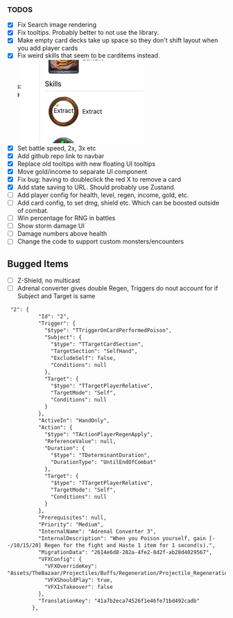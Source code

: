 ### TODOS

- [x] Fix Search image rendering
- [x] Fix tooltips. Probably better to not use the library.
- [x] Make empty card decks take up space so they don't shift layout when you add player cards
- [x] Fix weird skills that seem to be carditems instead.
      ![weird skill example](./docs/images/image.png)
- [x] Set battle speed, 2x, 3x etc
- [x] Add github repo link to navbar
- [x] Replace old tooltips with new floating UI tooltips
- [x] Move gold/income to separate UI component
- [x] Fix bug: having to doubleclick the red X to remove a card
- [x] Add state saving to URL. Should probably use Zustand.
- [ ] Add player config for health, level, regen, income, gold, etc.
- [ ] Add card config, to set dmg, shield etc. Which can be boosted outside of combat.
- [ ] Win percentage for RNG in battles
- [ ] Show storm damage UI
- [ ] Damage numbers above health
- [ ] Change the code to support custom monsters/encounters

## Bugged Items

- [ ] Z-Shield, no multicast
- [ ] Adrenal converter gives double Regen, Triggers do nout account for if Subject and Target is same

```
 "2": {
          "Id": "2",
          "Trigger": {
            "$type": "TTriggerOnCardPerformedPoison",
            "Subject": {
              "$type": "TTargetCardSection",
              "TargetSection": "SelfHand",
              "ExcludeSelf": false,
              "Conditions": null
            },
            "Target": {
              "$type": "TTargetPlayerRelative",
              "TargetMode": "Self",
              "Conditions": null
            }
          },
          "ActiveIn": "HandOnly",
          "Action": {
            "$type": "TActionPlayerRegenApply",
            "ReferenceValue": null,
            "Duration": {
              "$type": "TDeterminantDuration",
              "DurationType": "UntilEndOfCombat"
            },
            "Target": {
              "$type": "TTargetPlayerRelative",
              "TargetMode": "Self",
              "Conditions": null
            }
          },
          "Prerequisites": null,
          "Priority": "Medium",
          "InternalName": "Adrenal Converter 3",
          "InternalDescription": "When you Poison yourself, gain [--/10/15/20] Regen for the fight and Haste 1 item for 1 second(s).",
          "MigrationData": "2614e6d8-282a-4fe2-8d2f-ab28d4029567",
          "VFXConfig": {
            "VFXOverrideKey": "Assets/TheBazaar/Projectiles/Buffs/Regeneration/Projectile_RegenerationBuff_PV.prefab",
            "VFXShouldPlay": true,
            "VFXIsTakeover": false
          },
          "TranslationKey": "41a7b2eca74526f1e46fe71bd492cadb"
        },
```
